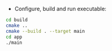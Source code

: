- Configure, build and run executable:

```bash
cd build
cmake ..
cmake --build . --target main
cd app
./main
```

